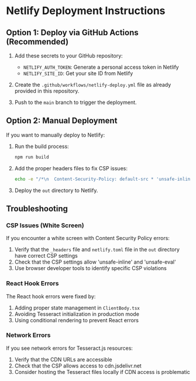 # Netlify Deployment Instructions

## Option 1: Deploy via GitHub Actions (Recommended)

1. Add these secrets to your GitHub repository:
   - `NETLIFY_AUTH_TOKEN`: Generate a personal access token in Netlify
   - `NETLIFY_SITE_ID`: Get your site ID from Netlify

2. Create the `.github/workflows/netlify-deploy.yml` file as already provided in this repository.

3. Push to the `main` branch to trigger the deployment.

## Option 2: Manual Deployment

If you want to manually deploy to Netlify:

1. Run the build process:
   ```bash
   npm run build
   ```

2. Add the proper headers files to fix CSP issues:
   ```bash
   echo -e "/*\n  Content-Security-Policy: default-src * 'unsafe-inline' 'unsafe-eval'; script-src * 'unsafe-inline' 'unsafe-eval'; connect-src * 'unsafe-inline'; img-src * data: blob: 'unsafe-inline'; style-src * 'unsafe-inline'; font-src * 'unsafe-inline'\n  X-Frame-Options: DENY\n  X-XSS-Protection: 1; mode=block" > out/_headers
   ```

3. Deploy the `out` directory to Netlify.

## Troubleshooting

### CSP Issues (White Screen)

If you encounter a white screen with Content Security Policy errors:

1. Verify that the `_headers` file and `netlify.toml` file in the `out` directory have correct CSP settings
2. Check that the CSP settings allow 'unsafe-inline' and 'unsafe-eval'
3. Use browser developer tools to identify specific CSP violations

### React Hook Errors

The React hook errors were fixed by:

1. Adding proper state management in `ClientBody.tsx`
2. Avoiding Tesseract initialization in production mode
3. Using conditional rendering to prevent React errors

### Network Errors

If you see network errors for Tesseract.js resources:

1. Verify that the CDN URLs are accessible
2. Check that the CSP allows access to cdn.jsdelivr.net
3. Consider hosting the Tesseract files locally if CDN access is problematic
